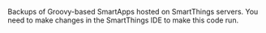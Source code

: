 Backups of Groovy-based SmartApps hosted on SmartThings servers. You
need to make changes in the SmartThings IDE to make this code run.
